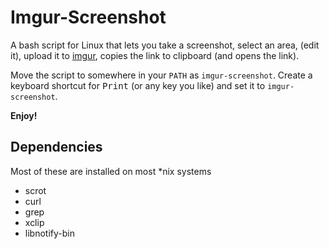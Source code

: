 # Imgur-Screenshot

A bash script for Linux that lets you take a screenshot, select an area, (edit it), upload it to [imgur](https://imgur.com), copies the link to clipboard (and opens the link).

Move the script to somewhere in your `PATH` as `imgur-screenshot`. Create a keyboard shortcut for <kbd>Print</kbd> (or any key you like) and set it to `imgur-screenshot`.

**Enjoy!**

Dependencies
----

Most of these are installed on most *nix systems

* scrot
* curl
* grep
* xclip
* libnotify-bin